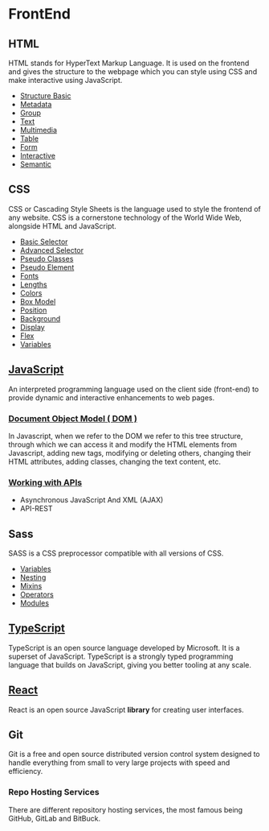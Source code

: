 # FrontEnd

## HTML

HTML stands for HyperText Markup Language. It is used on the frontend and gives the structure to the webpage which you can style using CSS and make interactive using JavaScript.

- [Structure Basic](/HTML/document.html)
- [Metadata](/HTML/metadata.html)
- [Group](/HTML/group.html)
- [Text](/HTML/text.html)
- [Multimedia](/HTML/multimedia.html)
- [Table](/HTML/table.html)
- [Form](/HTML/form.html)
- [Interactive](/HTML/interactive.html)
- [Semantic](/HTML/semaintic.html)

## CSS

CSS or Cascading Style Sheets is the language used to style the frontend of any website. CSS is a cornerstone technology of the World Wide Web, alongside HTML and JavaScript.

- [Basic Selector](/CSS/basic-selector.css)
- [Advanced Selector](/CSS/advanced-selector.css)
- [Pseudo Classes](/CSS/pseudo-classes.css)
- [Pseudo Element](/CSS/pseudo-element.css)
- [Fonts](/CSS/fonts.css)
- [Lengths](/CSS/length.css)
- [Colors](/CSS/colors.css)
- [Box Model](/CSS/box-model.css)
- [Position](/CSS/position.css)
- [Background](/CSS/background.css)
- [Display](/CSS/display.css)
- [Flex](/CSS/display-flex.css)
- [Variables](/CSS/variables.css)

## [JavaScript](/Docs/js/javascript.md)

An interpreted programming language used on the client side (front-end) to provide dynamic and interactive enhancements to web pages.

### [Document Object Model ( DOM )](/Docs/js/js-dom.md)

In Javascript, when we refer to the DOM we refer to this tree structure, through which we can access it and modify the HTML elements from Javascript, adding new tags, modifying or deleting others, changing their HTML attributes, adding classes, changing the text content, etc.

### [Working with APIs](/Docs/js/js-apis.md)

- Asynchronous JavaScript And XML (AJAX)
- API-REST

<!-- Framework, Architecture, Etc... -->

## Sass

SASS is a CSS preprocessor compatible with all versions of CSS.

- [Variables](/SCSS/variables.scss)
- [Nesting](/SCSS/nesting.scss)
- [Mixins](/SCSS/mixins.scss)
- [Operators](/SCSS/operators.scss)
- [Modules](/SCSS/modules/)

## [TypeScript](/Docs/other/typescript.md)

TypeScript is an open source language developed by Microsoft. It is a superset of JavaScript. TypeScript is a strongly typed programming language that builds on JavaScript, giving you better tooling at any scale.

## [React](/Docs/other/react.md)

React is an open source JavaScript **library** for creating user interfaces.

## Git

Git is a free and open source distributed version control system designed to handle everything from small to very large projects with speed and efficiency.

### Repo Hosting Services

There are different repository hosting services, the most famous being GitHub, GitLab and BitBuck.
